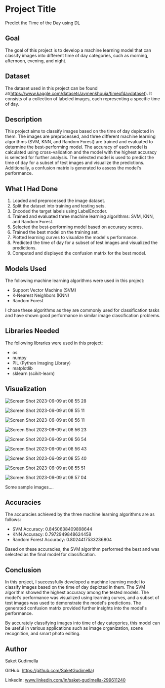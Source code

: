 # Project Title

Predict the Time of the Day using DL

## Goal

The goal of this project is to develop a machine learning model that can classify images into different time of day categories, such as morning, afternoon, evening, and night.

## Dataset

The dataset used in this project can be found at(https://www.kaggle.com/datasets/aymenkhouja/timeofdaydataset). It consists of a collection of labeled images, each representing a specific time of day.

## Description

This project aims to classify images based on the time of day depicted in them. The images are preprocessed, and three different machine learning algorithms (SVM, KNN, and Random Forest) are trained and evaluated to determine the best-performing model. The accuracy of each model is calculated using cross-validation and the model with the highest accuracy is selected for further analysis. The selected model is used to predict the time of day for a subset of test images and visualize the predictions. Additionally, a confusion matrix is generated to assess the model's performance.

## What I Had Done

1. Loaded and preprocessed the image dataset.
2. Split the dataset into training and testing sets.
3. Encoded the target labels using LabelEncoder.
4. Trained and evaluated three machine learning algorithms: SVM, KNN, and Random Forest.
5. Selected the best-performing model based on accuracy scores.
6. Trained the best model on the training set.
7. Plotted learning curves to visualize the model's performance.
8. Predicted the time of day for a subset of test images and visualized the predictions.
9. Computed and displayed the confusion matrix for the best model.

## Models Used

The following machine learning algorithms were used in this project:

- Support Vector Machine (SVM)
- K-Nearest Neighbors (KNN)
- Random Forest

I chose these algorithms as they are commonly used for classification tasks and have shown good performance in similar image classification problems.

## Libraries Needed

The following libraries were used in this project:

- os
- numpy
- PIL (Python Imaging Library)
- matplotlib
- sklearn (scikit-learn)

## Visualization

![Screen Shot 2023-06-09 at 08 55 28](https://github.com/SaketGudimella/DL-Simplified/assets/106355242/0057d751-0ce6-4ecf-a8ed-8b16ba12a328)



![Screen Shot 2023-06-09 at 08 55 11](https://github.com/SaketGudimella/DL-Simplified/assets/106355242/0e83f8f6-fc71-4b8a-90f2-20c83b9a18a6)


![Screen Shot 2023-06-09 at 08 56 11](https://github.com/SaketGudimella/DL-Simplified/assets/106355242/20d73dbf-882e-4656-9116-7ac056940fa5)



![Screen Shot 2023-06-09 at 08 56 23](https://github.com/SaketGudimella/DL-Simplified/assets/106355242/b4d60d6c-a90f-42f0-9ff7-5635978fc542)


![Screen Shot 2023-06-09 at 08 56 54](https://github.com/SaketGudimella/DL-Simplified/assets/106355242/e28acf7b-c70e-4036-9a45-766029a139d7)


![Screen Shot 2023-06-09 at 08 56 43](https://github.com/SaketGudimella/DL-Simplified/assets/106355242/f7575e91-8c7c-4a16-852a-d2e8351f4170)


![Screen Shot 2023-06-09 at 08 55 40](https://github.com/SaketGudimella/DL-Simplified/assets/106355242/d4467acd-3c2f-49b9-91b6-a144364fd03e)


![Screen Shot 2023-06-09 at 08 55 51](https://github.com/SaketGudimella/DL-Simplified/assets/106355242/c496c514-d2c2-4595-95f3-c3a0ca8e6c60)



![Screen Shot 2023-06-09 at 08 57 04](https://github.com/SaketGudimella/DL-Simplified/assets/106355242/8043f00b-5f5c-4afe-b5f3-1935a2f01a79)


Some sample images....


## Accuracies

The accuracies achieved by the three machine learning algorithms are as follows:

- SVM Accuracy: 0.8450638409898644
- KNN Accuracy: 0.7972949848624458
- Random Forest Accuracy: 0.8024417533236804

Based on these accuracies, the SVM algorithm performed the best and was selected as the final model for classification.

## Conclusion

In this project, I successfully developed a machine learning model to classify images based on the time of day depicted in them. The SVM algorithm showed the highest accuracy among the tested models. The model's performance was visualized using learning curves, and a subset of test images was used to demonstrate the model's predictions. The generated confusion matrix provided further insights into the model's performance.

By accurately classifying images into time of day categories, this model can be useful in various applications such as image organization, scene recognition, and smart photo editing.

## Author

Saket Gudimella 

GitHub: https://github.com/SaketGudimella)

LinkedIn: www.linkedin.com/in/saket-gudimella-299611240

